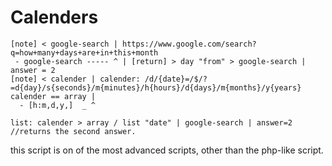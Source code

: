 # Calenders
````
[note] < google-search | https://www.google.com/search?q=how+many+days+are+in+this+month
 - google-search ----- ^ | [return] > day "from" > google-search | answer = 2
[note] < calender | calender: /d/{date}=/$/?=d{day}/s{seconds}/m{minutes}/h{hours}/d{days}/m{months}/y{years}
calender == array |
  - [h:m,d,y,]  _ ^

list: calender > array / list "date" | google-search | answer=2 //returns the second answer.
````
this script is on of the most advanced scripts, other than the php-like script.
